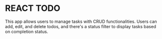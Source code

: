 # REACT TODO


This  app allows users to manage tasks with CRUD functionalities. Users can add, edit, and delete todos, and there's a status filter to display tasks based on completion status.
